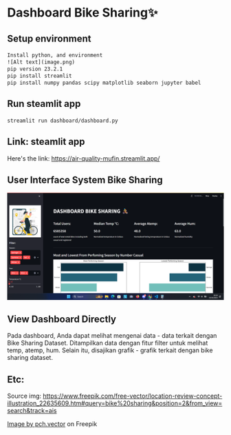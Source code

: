 # Dashboard Bike Sharing✨

## Setup environment
```
Install python, and environment
![Alt text](image.png)
pip version 23.2.1
pip install streamlit
pip install numpy pandas scipy matplotlib seaborn jupyter babel
```

## Run steamlit app
```
streamlit run dashboard/dashboard.py
```

## Link: steamlit app

Here's the link: https://air-quality-mufin.streamlit.app/


## User Interface System Bike Sharing
![Alt text](image-1.png)

## View Dashboard Directly
Pada dashboard, Anda dapat melihat mengenai data - data terkait dengan Bike Sharing Dataset. Ditampilkan data dengan fitur filter untuk melihat temp, atemp, hum. Selain itu, disajikan grafik - grafik terkait dengan bike sharing dataset. 






## Etc:
Source img: https://www.freepik.com/free-vector/location-review-concept-illustration_22635609.htm#query=bike%20sharing&position=2&from_view=search&track=ais



<a href="https://www.freepik.com/free-vector/courier-riding-bike-checking-address-phone_9649280.htm#query=bike%20sharing&position=5&from_view=search&track=ais">Image by pch.vector</a> on Freepik